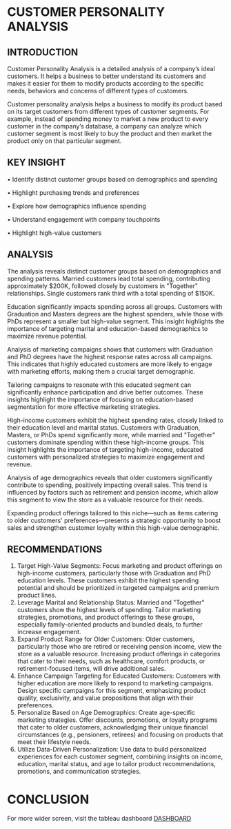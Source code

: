 # CUSTOMER PERSONALITY ANALYSIS

## INTRODUCTION

Customer Personality Analysis is a detailed analysis of a company’s ideal customers. It helps a business to better understand its customers and makes it easier for them to modify products according to the specific needs, behaviors and concerns of different types of customers. 

Customer personality analysis helps a business to modify its product based on its target customers from different types of customer segments. For example, instead of spending money to market a new product to every customer in the company’s database, a company can analyze which customer segment is most likely to buy the product and then market the product only on that particular segment. 

## KEY INSIGHT

•  Identify distinct customer groups based on demographics and spending

•  Highlight purchasing trends and preferences

•  Explore how demographics influence spending 

•  Understand engagement with company touchpoints

•   Highlight high-value customers

## ANALYSIS

The  analysis reveals distinct customer groups based on demographics and spending patterns. Married customers lead total spending, contributing approximately $200K, followed closely by customers in "Together" relationships. Single customers rank third with a total spending of $150K.

Education significantly impacts spending across all groups. Customers with Graduation and Masters degrees are the highest spenders, while those with PhDs represent a smaller but high-value segment. This insight highlights the importance of targeting marital and education-based demographics to maximize revenue potential.

Analysis of marketing campaigns shows that customers with Graduation and PhD degrees have the highest response rates across all campaigns. This indicates that highly educated customers are more likely to engage with marketing efforts, making them a crucial target demographic.

Tailoring campaigns to resonate with this educated segment can significantly enhance participation and drive better outcomes. These insights highlight the importance of focusing on education-based segmentation for more effective marketing strategies.

High-income customers exhibit the highest spending rates, closely linked to their education level and marital status. Customers with Graduation, Masters, or PhDs spend significantly more, while married and "Together" customers dominate spending within these high-income groups. This insight highlights the importance of targeting high-income, educated customers with personalized strategies to maximize engagement and revenue.

Analysis of age demographics reveals that older customers significantly contribute to spending, positively impacting overall sales. This trend is influenced by factors such as retirement and pension income, which allow this segment to view the store as a valuable resource for their needs.

Expanding product offerings tailored to this niche—such as items catering to older customers' preferences—presents a strategic opportunity to boost sales and strengthen customer loyalty within this high-value demographic.

## RECOMMENDATIONS

1.	Target High-Value Segments:
Focus marketing and product offerings on high-income customers, particularly those with Graduation and PhD education levels. These customers exhibit the highest spending potential and should be prioritized in targeted campaigns and premium product lines.
2.	Leverage Marital and Relationship Status:
Married and "Together" customers show the highest levels of spending. Tailor marketing strategies, promotions, and product offerings to these groups, especially family-oriented products and bundled deals, to further increase engagement.
3.	Expand Product Range for Older Customers:
Older customers, particularly those who are retired or receiving pension income, view the store as a valuable resource. Increasing product offerings in categories that cater to their needs, such as healthcare, comfort products, or retirement-focused items, will drive additional sales.
4.	Enhance Campaign Targeting for Educated Customers:
Customers with higher education are more likely to respond to marketing campaigns. Design specific campaigns for this segment, emphasizing product quality, exclusivity, and value propositions that align with their preferences.
5.	Personalize Based on Age Demographics:
Create age-specific marketing strategies. Offer discounts, promotions, or loyalty programs that cater to older customers, acknowledging their unique financial circumstances (e.g., pensioners, retirees) and focusing on products that meet their lifestyle needs.
6.	Utilize Data-Driven Personalization:
Use data to build personalized experiences for each customer segment, combining insights on income, education, marital status, and age to tailor product recommendations, promotions, and communication strategies.

# CONCLUSION
For more wider screen, visit the tableau dashboard
[DASHBOARD](#https://public.tableau.com/app/profile/lekan.haruna/vizzes)

